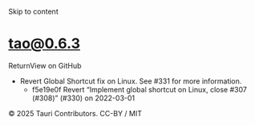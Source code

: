 Skip to content
# tao@0.6.3
ReturnView on GitHub
  * Revert Global Shortcut fix on Linux. See #331 for more information. 
    * f5e19e0f Revert “Implement global shortcut on Linux, close #307 (#308)” (#330) on 2022-03-01


© 2025 Tauri Contributors. CC-BY / MIT
